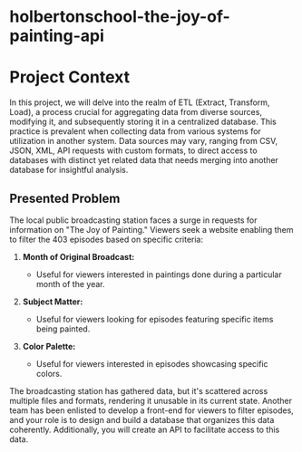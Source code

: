 # holbertonschool-the-joy-of-painting-api
# Project Context

In this project, we will delve into the realm of ETL (Extract, Transform, Load), a process crucial for aggregating data from diverse sources, modifying it, and subsequently storing it in a centralized database. This practice is prevalent when collecting data from various systems for utilization in another system. Data sources may vary, ranging from CSV, JSON, XML, API requests with custom formats, to direct access to databases with distinct yet related data that needs merging into another database for insightful analysis.

## Presented Problem

The local public broadcasting station faces a surge in requests for information on "The Joy of Painting." Viewers seek a website enabling them to filter the 403 episodes based on specific criteria:

1. **Month of Original Broadcast:**
   - Useful for viewers interested in paintings done during a particular month of the year.

2. **Subject Matter:**
   - Useful for viewers looking for episodes featuring specific items being painted.

3. **Color Palette:**
   - Useful for viewers interested in episodes showcasing specific colors.

The broadcasting station has gathered data, but it's scattered across multiple files and formats, rendering it unusable in its current state. Another team has been enlisted to develop a front-end for viewers to filter episodes, and your role is to design and build a database that organizes this data coherently. Additionally, you will create an API to facilitate access to this data.
